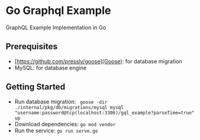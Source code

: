 # Go Graphql Example
GraphQL Example Implementation in Go

## Prerequisites
- [https://github.com/pressly/goose](Goose): for database migration
- MySQL: for database engine
## Getting Started
- Run database migration: ` goose -dir ./internal/pkg/db/migrations/mysql mysql "username:password@tcp(localhost:3306)/gql_example?parseTime=true" up`
- Download dependencies: `go mod vendor`
- Run the service: `go run serve.go`
